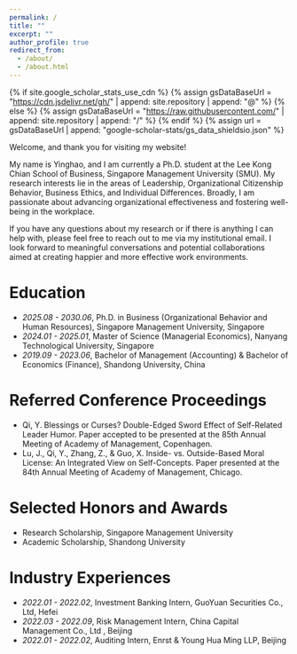 ```yaml
---
permalink: /
title: ""
excerpt: ""
author_profile: true
redirect_from: 
  - /about/
  - /about.html
---
```


{% if site.google_scholar_stats_use_cdn %}
{% assign gsDataBaseUrl = "https://cdn.jsdelivr.net/gh/" | append: site.repository | append: "@" %}
{% else %}
{% assign gsDataBaseUrl = "https://raw.githubusercontent.com/" | append: site.repository | append: "/" %}
{% endif %}
{% assign url = gsDataBaseUrl | append: "google-scholar-stats/gs_data_shieldsio.json" %}

<span class='anchor' id='about-me'></span>

Welcome, and thank you for visiting my website! 

My name is Yinghao, and I am currently a Ph.D. student at the Lee Kong Chian School of Business, Singapore Management University (SMU). My research interests lie in the areas of Leadership, Organizational Citizenship Behavior, Business Ethics, and Individual Differences. Broadly, I am passionate about advancing organizational effectiveness and fostering well-being in the workplace.

If you have any questions about my research or if there is anything I can help with, please feel free to reach out to me via my institutional email. I look forward to meaningful conversations and potential collaborations aimed at creating happier and more effective work environments.

# Education
- *2025.08 - 2030.06*, Ph.D. in Business (Organizational Behavior and Human Resources), Singapore Management University, Singapore
- *2024.01 - 2025.01*, Master of Science (Managerial Economics), Nanyang Technological University, Singapore
- *2019.09 - 2023.06*, Bachelor of Management (Accounting) & Bachelor of Economics (Finance), Shandong University, China

# Referred Conference Proceedings 
- Qi, Y. Blessings or Curses? Double-Edged Sword Effect of Self-Related Leader Humor. Paper accepted to be presented at the 85th Annual Meeting of Academy of Management, Copenhagen.
- Lu, J., Qi, Y., Zhang, Z., & Guo, X. Inside- vs. Outside-Based Moral License: An Integrated View on Self-Concepts. Paper presented at the 84th Annual Meeting of Academy of Management, Chicago.

# Selected Honors and Awards
- Research Scholarship, Singapore Management University
- Academic Scholarship, Shandong University
 
# Industry Experiences
- *2022.01 - 2022.02*, Investment Banking Intern, GuoYuan Securities Co., Ltd, Hefei
- *2022.03 - 2022.09*, Risk Management Intern, China Capital Management Co., Ltd , Beijing
- *2022.01 - 2022.02*, Auditing Intern, Enrst & Young Hua Ming LLP, Beijing
